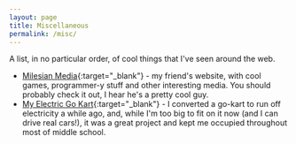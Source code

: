 ```yaml
---
layout: page
title: Miscellaneous
permalink: /misc/
---
```


A list, in no particular order, of cool things that I've seen around the web.

- [Milesian Media](http://milesianmedia.net/){:target="_blank"} - my friend's website, with cool games, programmer-y stuff and other interesting media. You should probably check it out, I hear he's a pretty cool guy.
- [My Electric Go Kart](http://myelectricgokart.com){:target="_blank"} - I converted a go-kart to run off electricity a while ago, and, while I'm too big to fit on it now (and I can drive real cars!), it was a great project and kept me occupied throughout most of middle school.
